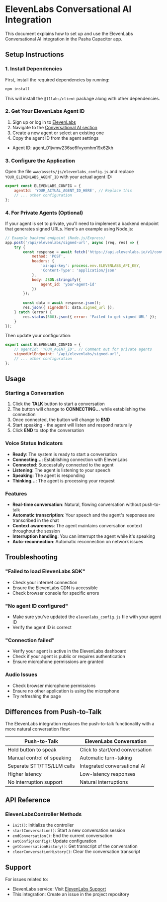 # ElevenLabs Conversational AI Integration

This document explains how to set up and use the ElevenLabs Conversational AI integration in the Pasha Capacitor app.

## Setup Instructions

### 1. Install Dependencies

First, install the required dependencies by running:

```bash
npm install
```

This will install the `@11labs/client` package along with other dependencies.

### 2. Get Your ElevenLabs Agent ID

1. Sign up or log in to [ElevenLabs](https://elevenlabs.io)
2. Navigate to the [Conversational AI section](https://elevenlabs.io/app/conversational-ai)
3. Create a new agent or select an existing one
4. Copy the agent ID from the agent settings
- Agent ID: agent_01jvmw236se6fvyxmhm19x62kh

### 3. Configure the Application

Open the file `www/assets/js/elevenlabs_config.js` and replace `YOUR_ELEVENLABS_AGENT_ID` with your actual agent ID:

```javascript
export const ELEVENLABS_CONFIG = {
    agentId: 'YOUR_ACTUAL_AGENT_ID_HERE', // Replace this
    // ... other configuration
};
```

### 4. For Private Agents (Optional)

If your agent is set to private, you'll need to implement a backend endpoint that generates signed URLs. Here's an example using Node.js:

```javascript
// Example backend endpoint (Node.js/Express)
app.post('/api/elevenlabs/signed-url', async (req, res) => {
    try {
        const response = await fetch('https://api.elevenlabs.io/v1/convai/conversation/get_signed_url', {
            method: 'POST',
            headers: {
                'xi-api-key': process.env.ELEVENLABS_API_KEY,
                'Content-Type': 'application/json'
            },
            body: JSON.stringify({
                agent_id: 'your-agent-id'
            })
        });
        
        const data = await response.json();
        res.json({ signedUrl: data.signed_url });
    } catch (error) {
        res.status(500).json({ error: 'Failed to get signed URL' });
    }
});
```

Then update your configuration:

```javascript
export const ELEVENLABS_CONFIG = {
    // agentId: 'YOUR_AGENT_ID', // Comment out for private agents
    signedUrlEndpoint: '/api/elevenlabs/signed-url',
    // ... other configuration
};
```

## Usage

### Starting a Conversation

1. Click the **TALK** button to start a conversation
2. The button will change to **CONNECTING...** while establishing the connection
3. Once connected, the button will change to **END**
4. Start speaking - the agent will listen and respond naturally
5. Click **END** to stop the conversation

### Voice Status Indicators

- **Ready**: The system is ready to start a conversation
- **Connecting...**: Establishing connection with ElevenLabs
- **Connected**: Successfully connected to the agent
- **Listening**: The agent is listening to your speech
- **Speaking**: The agent is responding
- **Thinking...**: The agent is processing your request

### Features

- **Real-time conversation**: Natural, flowing conversation without push-to-talk
- **Automatic transcription**: Your speech and the agent's responses are transcribed in the chat
- **Context awareness**: The agent maintains conversation context throughout the session
- **Interruption handling**: You can interrupt the agent while it's speaking
- **Auto-reconnection**: Automatic reconnection on network issues

## Troubleshooting

### "Failed to load ElevenLabs SDK"
- Check your internet connection
- Ensure the ElevenLabs CDN is accessible
- Check browser console for specific errors

### "No agent ID configured"
- Make sure you've updated the `elevenlabs_config.js` file with your agent ID
- Verify the agent ID is correct

### "Connection failed"
- Verify your agent is active in the ElevenLabs dashboard
- Check if your agent is public or requires authentication
- Ensure microphone permissions are granted

### Audio Issues
- Check browser microphone permissions
- Ensure no other application is using the microphone
- Try refreshing the page

## Differences from Push-to-Talk

The ElevenLabs integration replaces the push-to-talk functionality with a more natural conversation flow:

| Push-to-Talk | ElevenLabs Conversation |
|--------------|------------------------|
| Hold button to speak | Click to start/end conversation |
| Manual control of speaking | Automatic turn-taking |
| Separate STT/TTS/LLM calls | Integrated conversational AI |
| Higher latency | Low-latency responses |
| No interruption support | Natural interruptions |

## API Reference

### ElevenLabsController Methods

- `init()`: Initialize the controller
- `startConversation()`: Start a new conversation session
- `endConversation()`: End the current conversation
- `setConfig(config)`: Update configuration
- `getConversationHistory()`: Get transcript of the conversation
- `clearConversationHistory()`: Clear the conversation transcript

## Support

For issues related to:
- ElevenLabs service: Visit [ElevenLabs Support](https://help.elevenlabs.io)
- This integration: Create an issue in the project repository
